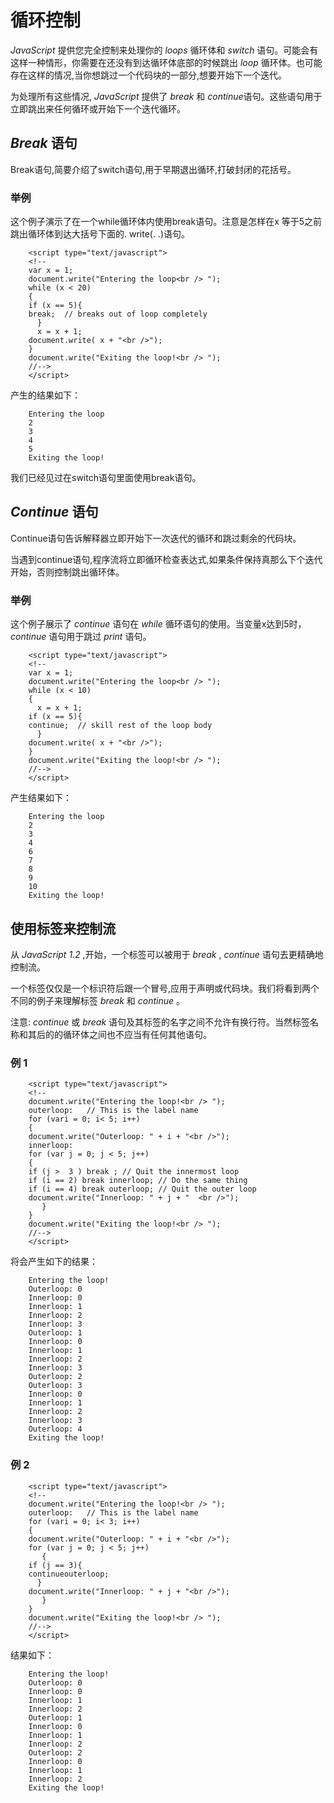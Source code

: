 # 循环控制

*JavaScript* 提供您完全控制来处理你的 *loops* 循环体和 *switch* 语句。可能会有这样一种情形，你需要在还没有到达循环体底部的时候跳出 *loop* 循环体。也可能存在这样的情况,当你想跳过一个代码块的一部分,想要开始下一个迭代。 
 
为处理所有这些情况, *JavaScript* 提供了 *break* 和 *continue*语句。这些语句用于立即跳出来任何循环或开始下一个迭代循环。 
 
## *Break* 语句  

Break语句,简要介绍了switch语句,用于早期退出循环,打破封闭的花括号。 
 
### 举例

这个例子演示了在一个while循环体内使用break语句。注意是怎样在x 等于5之前跳出循环体到达大括号下面的. write(. .)语句。  

``` 
    <script type="text/javascript">
    <!--
    var x = 1;
    document.write("Entering the loop<br /> ");
    while (x < 20)
    {
    if (x == 5){ 
    break;  // breaks out of loop completely
      }
      x = x + 1;
    document.write( x + "<br />");
    }
    document.write("Exiting the loop!<br /> ");
    //-->
    </script>  
```

产生的结果如下：  

```
    Entering the loop
    2
    3
    4
    5
    Exiting the loop!  
```
 
我们已经见过在switch语句里面使用break语句。  

## *Continue* 语句

Continue语句告诉解释器立即开始下一次迭代的循环和跳过剩余的代码块。

当遇到continue语句,程序流将立即循环检查表达式,如果条件保持真那么下个迭代开始，否则控制跳出循环体。  

### 举例

这个例子展示了 *continue* 语句在 *while* 循环语句的使用。当变量x达到5时， *continue* 语句用于跳过 *print* 语句。  

```
    <script type="text/javascript">
    <!--
    var x = 1;
    document.write("Entering the loop<br /> ");
    while (x < 10)
    {
      x = x + 1;
    if (x == 5){ 
    continue;  // skill rest of the loop body
      }
    document.write( x + "<br />");
    }
    document.write("Exiting the loop!<br /> ");
    //-->
    </script>
```

产生结果如下：  

```
    Entering the loop
    2
    3
    4
    6
    7
    8
    9
    10
    Exiting the loop!
```

## 使用标签来控制流
  
从 *JavaScript 1.2* ,开始，一个标签可以被用于 *break* , *continue* 语句去更精确地控制流。  
  
一个标签仅仅是一个标识符后跟一个冒号,应用于声明或代码块。我们将看到两个不同的例子来理解标签 *break* 和 *continue* 。 
 
注意:  *continue* 或 *break* 语句及其标签的名字之间不允许有换行符。当然标签名称和其后的的循环体之间也不应当有任何其他语句。  

### 例 1

```
    <script type="text/javascript">
    <!--
    document.write("Entering the loop!<br /> ");
    outerloop:   // This is the label name
    for (vari = 0; i< 5; i++)
    {
    document.write("Outerloop: " + i + "<br />");
    innerloop:
    for (var j = 0; j < 5; j++)
    {
    if (j >  3 ) break ; // Quit the innermost loop
    if (i == 2) break innerloop; // Do the same thing
    if (i == 4) break outerloop; // Quit the outer loop
    document.write("Innerloop: " + j + "  <br />");
       }
    }
    document.write("Exiting the loop!<br /> ");
    //-->
    </script>
```

将会产生如下的结果：  

```
    Entering the loop!
    Outerloop: 0
    Innerloop: 0 
    Innerloop: 1 
    Innerloop: 2 
    Innerloop: 3 
    Outerloop: 1
    Innerloop: 0 
    Innerloop: 1 
    Innerloop: 2 
    Innerloop: 3 
    Outerloop: 2
    Outerloop: 3
    Innerloop: 0 
    Innerloop: 1 
    Innerloop: 2 
    Innerloop: 3 
    Outerloop: 4
    Exiting the loop!
```

### 例 2


```
    <script type="text/javascript">
    <!--
    document.write("Entering the loop!<br /> ");
    outerloop:   // This is the label name
    for (vari = 0; i< 3; i++)
    {
    document.write("Outerloop: " + i + "<br />");
    for (var j = 0; j < 5; j++)
       {
    if (j == 3){
    continueouterloop;
      }
    document.write("Innerloop: " + j + "<br />");
       } 
    }
    document.write("Exiting the loop!<br /> ");
    //-->
    </script>
```

结果如下：  

```
    Entering the loop!
    Outerloop: 0
    Innerloop: 0
    Innerloop: 1
    Innerloop: 2
    Outerloop: 1
    Innerloop: 0
    Innerloop: 1
    Innerloop: 2
    Outerloop: 2
    Innerloop: 0
    Innerloop: 1
    Innerloop: 2
    Exiting the loop!
```
